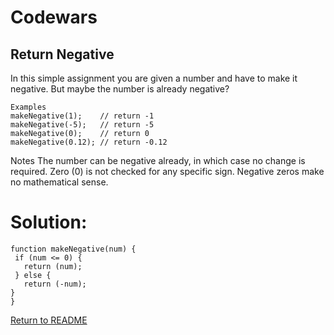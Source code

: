 # Codewars

## Return Negative

In this simple assignment you are given a number and have to make it negative. But maybe the number is already negative?
```
Examples
makeNegative(1);    // return -1
makeNegative(-5);   // return -5
makeNegative(0);    // return 0
makeNegative(0.12); // return -0.12
```
Notes
The number can be negative already, in which case no change is required.
Zero (0) is not checked for any specific sign. Negative zeros make no mathematical sense.

# Solution:
```
function makeNegative(num) {
 if (num <= 0) {
   return (num);
 } else {
   return (-num);
}
}
```
[Return to README](/README.md)